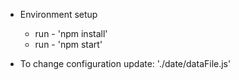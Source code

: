 - Environment setup
    * run - 'npm install' 
    * run - 'npm start'

- To change configuration update: './date/dataFile.js'
